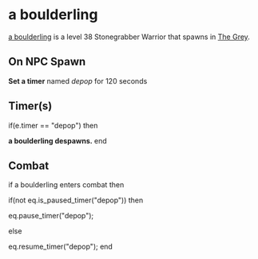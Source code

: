 # a boulderling



[a boulderling](/npc/171004) is a level 38 Stonegrabber Warrior that spawns in [The Grey](/zone/171).



## On NPC Spawn

**Set a timer** named *depop* for 120 seconds


## Timer(s)

if(e.timer == "depop") then


**a boulderling despawns.**
end



## Combat

if a boulderling enters combat  then


if(not eq.is_paused_timer("depop")) then



eq.pause_timer("depop");


else


eq.resume_timer("depop");
end
